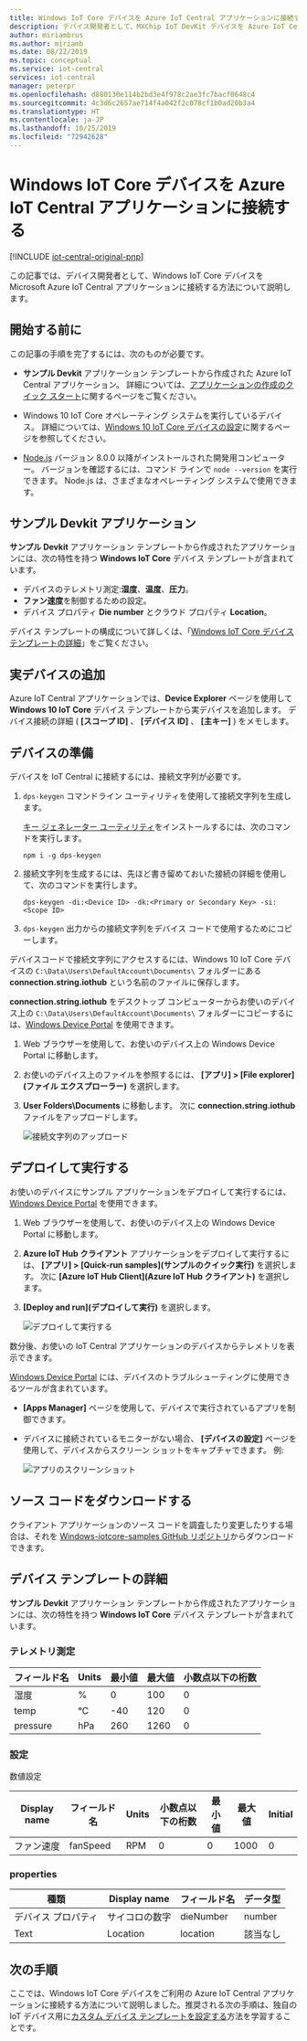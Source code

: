 ```yaml
---
title: Windows IoT Core デバイスを Azure IoT Central アプリケーションに接続する | Microsoft Docs
description: デバイス開発者として、MXChip IoT DevKit デバイスを Azure IoT Central アプリケーションに接続する方法を学習します。
author: miriambrus
ms.author: miriamb
ms.date: 08/22/2019
ms.topic: conceptual
ms.service: iot-central
services: iot-central
manager: peterpr
ms.openlocfilehash: d880130e114b2bd3e4f978c2ae3fc7bacf0648c4
ms.sourcegitcommit: 4c3d6c2657ae714f4a042f2c078cf1b0ad20b3a4
ms.translationtype: HT
ms.contentlocale: ja-JP
ms.lasthandoff: 10/25/2019
ms.locfileid: "72942628"
---
```

# <a name="connect-a-windows-iot-core-device-to-your-azure-iot-central-application"></a>Windows IoT Core デバイスを Azure IoT Central アプリケーションに接続する

[!INCLUDE [iot-central-original-pnp](../../../includes/iot-central-original-pnp-note.md)]

この記事では、デバイス開発者として、Windows IoT Core デバイスを Microsoft Azure IoT Central アプリケーションに接続する方法について説明します。

## <a name="before-you-begin"></a>開始する前に

この記事の手順を完了するには、次のものが必要です。

- **サンプル Devkit** アプリケーション テンプレートから作成された Azure IoT Central アプリケーション。 詳細については、[アプリケーションの作成のクイック スタート](quick-deploy-iot-central.md)に関するページをご覧ください。

- Windows 10 IoT Core オペレーティング システムを実行しているデバイス。 詳細については、[Windows 10 IoT Core デバイスの設定](https://docs.microsoft.com/windows/iot-core/tutorials/quickstarter/devicesetup)に関するページを参照してください。

- [Node.js](https://nodejs.org/) バージョン 8.0.0 以降がインストールされた開発用コンピューター。 バージョンを確認するには、コマンド ラインで `node --version` を実行できます。 Node.js は、さまざまなオペレーティング システムで使用できます。

## <a name="the-sample-devkits-application"></a>サンプル Devkit アプリケーション

**サンプル Devkit** アプリケーション テンプレートから作成されたアプリケーションには、次の特性を持つ **Windows IoT Core** デバイス テンプレートが含まれています。

- デバイスのテレメトリ測定:**湿度**、**温度**、**圧力**。
- **ファン速度**を制御するための設定。
- デバイス プロパティ **Die number** とクラウド プロパティ **Location**。

デバイス テンプレートの構成について詳しくは、「[Windows IoT Core デバイス テンプレートの詳細](#device-template-details)」をご覧ください。

## <a name="add-a-real-device"></a>実デバイスの追加

Azure IoT Central アプリケーションでは、**Device Explorer** ページを使用して **Windows 10 IoT Core** デバイス テンプレートから実デバイスを追加します。 デバイス接続の詳細 ( **[スコープ ID]** 、 **[デバイス ID]** 、 **[主キー]** ) をメモします。

## <a name="prepare-the-device"></a>デバイスの準備

デバイスを IoT Central に接続するには、接続文字列が必要です。

1. `dps-keygen` コマンドライン ユーティリティを使用して接続文字列を生成します。

    [キー ジェネレーター ユーティリティ](https://github.com/Azure/dps-keygen)をインストールするには、次のコマンドを実行します。

    ```cmd/sh
    npm i -g dps-keygen
    ```

1. 接続文字列を生成するには、先ほど書き留めておいた接続の詳細を使用して、次のコマンドを実行します。

    ```cmd/sh
    dps-keygen -di:<Device ID> -dk:<Primary or Secondary Key> -si:<Scope ID>
    ```

1. `dps-keygen` 出力からの接続文字列をデバイス コードで使用するためにコピーします。

デバイスコードで接続文字列にアクセスするには、Windows 10 IoT Core デバイスの `C:\Data\Users\DefaultAccount\Documents\` フォルダーにある **connection.string.iothub** という名前のファイルに保存します。

**connection.string.iothub** をデスクトップ コンピューターからお使いのデバイス上の `C:\Data\Users\DefaultAccount\Documents\` フォルダーにコピーするには、[Windows Device Portal](https://docs.microsoft.com/windows/iot-core/manage-your-device/deviceportal) を使用できます。

1. Web ブラウザーを使用して、お使いのデバイス上の Windows Device Portal に移動します。
1. お使いのデバイス上のファイルを参照するには、 **[アプリ] > [File explorer]\(ファイル エクスプローラー\)** を選択します。
1. **User Folders\Documents** に移動します。 次に **connection.string.iothub** ファイルをアップロードします。

    ![接続文字列のアップロード](media/howto-connect-windowsiotcore/device-portal.png)

## <a name="deploy-and-run"></a>デプロイして実行する

お使いのデバイスにサンプル アプリケーションをデプロイして実行するには、[Windows Device Portal](https://docs.microsoft.com/windows/iot-core/manage-your-device/deviceportal) を使用できます。

1. Web ブラウザーを使用して、お使いのデバイス上の Windows Device Portal に移動します。
1. **Azure IoT Hub クライアント** アプリケーションをデプロイして実行するには、 **[アプリ] > [Quick-run samples]\(サンプルのクイック実行\)** を選択します。 次に **[Azure IoT Hub Client]\(Azure IoT Hub クライアント\)** を選択します。
1. **[Deploy and run]\(デプロイして実行\)** を選択します。

    ![デプロイして実行する](media/howto-connect-windowsiotcore/quick-run.png)

数分後、お使いの IoT Central アプリケーションのデバイスからテレメトリを表示できます。

[Windows Device Portal](https://docs.microsoft.com/windows/iot-core/manage-your-device/deviceportal) には、デバイスのトラブルシューティングに使用できるツールが含まれています。

- **[Apps Manager]** ページを使用して、デバイスで実行されているアプリを制御できます。
- デバイスに接続されているモニターがない場合、 **[デバイスの設定]** ページを使用して、デバイスからスクリーン ショットをキャプチャできます。 例:

    ![アプリのスクリーンショット](media/howto-connect-windowsiotcore/iot-hub-foreground-client.png)

## <a name="download-the-source-code"></a>ソース コードをダウンロードする

クライアント アプリケーションのソース コードを調査したり変更したりする場合は、それを [Windows-iotcore-samples GitHub リポジトリ](https://github.com/Microsoft/Windows-iotcore-samples/blob/master/Samples/Azure/IoTHubClients)からダウンロードできます。

## <a name="device-template-details"></a>デバイス テンプレートの詳細

**サンプル Devkit** アプリケーション テンプレートから作成されたアプリケーションには、次の特性を持つ **Windows IoT Core** デバイス テンプレートが含まれています。

### <a name="telemetry-measurements"></a>テレメトリ測定

| フィールド名     | Units  | 最小値 | 最大値 | 小数点以下の桁数 |
| -------------- | ------ | ------- | ------- | -------------- |
| 湿度       | %      | 0       | 100     | 0              |
| temp           | °C     | -40     | 120     | 0              |
| pressure       | hPa    | 260     | 1260    | 0              |

### <a name="settings"></a>設定

数値設定

| Display name | フィールド名 | Units | 小数点以下の桁数 | 最小値 | 最大値 | Initial |
| ------------ | ---------- | ----- | -------------- | ------- | ------- | ------- |
| ファン速度    | fanSpeed   | RPM   | 0              | 0       | 1000    | 0       |

### <a name="properties"></a>properties

| 種類            | Display name | フィールド名 | データ型 |
| --------------- | ------------ | ---------- | --------- |
| デバイス プロパティ | サイコロの数字   | dieNumber  | number    |
| Text            | Location     | location   | 該当なし       |

## <a name="next-steps"></a>次の手順

ここでは、Windows IoT Core デバイスをご利用の Azure IoT Central アプリケーションに接続する方法について説明しました。推奨される次の手順は、独自の IoT デバイス用に[カスタム デバイス テンプレートを設定する](howto-set-up-template.md)方法を学習することです。
